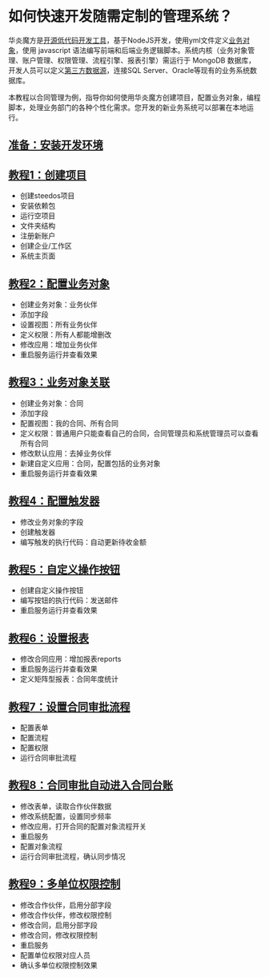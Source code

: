 # 如何快速开发随需定制的管理系统？

华炎魔方是[开源低代码开发工具](https://github.com/steedos/steedos-platform)，基于NodeJS开发，使用yml文件定义[业务对象](https://www.steedos.com/developer/object/)，使用 javascript 语法编写前端和后端业务逻辑脚本。系统内核（业务对象管理、账户管理、权限管理、流程引擎、报表引擎）需运行于 MongoDB 数据库，开发人员可以定义[第三方数据源](https://www.steedos.com/developer/datasource/)，连接SQL Server、Oracle等现有的业务系统数据库。

本教程以合同管理为例，指导你如何使用华炎魔方创建项目，配置业务对象，编程脚本，处理业务部门的各种个性化需求。您开发的新业务系统可以部署在本地运行。

## [准备：安装开发环境](https://www.steedos.com/developer/install)

## [教程1：创建项目](https://www.steedos.com/developer/guide_create)

- 创建steedos项目
- 安装依赖包
- 运行空项目
- 文件夹结构
- 注册新账户
- 创建企业/工作区
- 系统主页面

## [教程2：配置业务对象](https://www.steedos.com/developer/guide_object)

- 创建业务对象：业务伙伴
- 添加字段
- 设置视图：所有业务伙伴
- 定义权限：所有人都能增删改
- 修改应用：增加业务伙伴
- 重启服务运行并查看效果

## [教程3：业务对象关联](https://www.steedos.com/developer/guide_relationship)

- 创建业务对象：合同
- 添加字段
- 配置视图：我的合同、所有合同
- 定义权限：普通用户只能查看自己的合同，合同管理员和系统管理员可以查看所有合同
- 修改默认应用：去掉业务伙伴
- 新建自定义应用：合同，配置包括的业务对象
- 重启服务运行并查看效果

## [教程4：配置触发器](https://www.steedos.com/developer/guide_trigger)

- 修改业务对象的字段
- 创建触发器
- 编写触发的执行代码：自动更新待收金额

## [教程5：自定义操作按钮](https://www.steedos.com/developer/guide_button)

- 创建自定义操作按钮
- 编写按钮的执行代码：发送邮件
- 重启服务运行并查看效果

## [教程6：设置报表](https://www.steedos.com/developer/guide_report)

- 修改合同应用：增加报表reports
- 重启服务运行并查看效果
- 定义矩阵型报表：合同年度统计

## [教程7：设置合同审批流程](https://www.steedos.com/developer/guide_flow)

- 配置表单
- 配置流程
- 配置权限
- 运行合同审批流程

## [教程8：合同审批自动进入合同台账](https://www.steedos.com/developer/guide_sync)

- 修改表单，读取合作伙伴数据
- 修改系统配置，设置同步频率
- 修改应用，打开合同的配置对象流程开关
- 重启服务
- 配置对象流程
- 运行合同审批流程，确认同步情况

## [教程9：多单位权限控制](https://www.steedos.com/developer/guide_companies)

- 修改合作伙伴，启用分部字段
- 修改合作伙伴，修改权限控制
- 修改合同，启用分部字段
- 修改合同，修改权限控制
- 重启服务
- 配置单位权限对应人员
- 确认多单位权限控制效果
